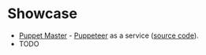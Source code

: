 # Showcase

- [Puppet Master](https://puppet-master.sh) - [Puppeteer](https://pptr.dev) as a service ([source code](https://github.com/saasify-sh/puppet-master)).
- TODO
